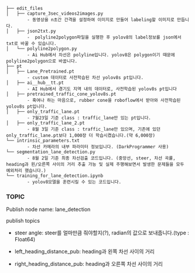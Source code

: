 ```lane_detection_research_from_hong
├── edit_files
│   ├── capture_3sec_videos2images.py
        - 동영상을 n초간 간격을 설정하여 이미지로 만들어 labeling할 이미지로 만듭니다.
│   ├── json2txt.py
        -  polyline2polygon파일을 실행한 후 yolov8의 label정보를 json에서 txt로 바꿀 수 있습니다.
│   └── polyline2polygon.py
        - Ai Hub에서 차선은 polyline입니다. yolov8은 polygon이기 때문에 polyline2polygon으로 바꿉니다.
├── pt
│   ├── Lane_Pretrained.pt
        - custom 데이터로 사전학습된 차선 yolov8s pt입니다.
│   ├── ai__hub__tt.pt
        - AI Hub에서 경기도 지역 내의 데이터로, 사전학습된 yolov8s pt입니다
│   ├── pretrained_traffic_cone_yolov8s.pt
        - 혹여나 하는 마음으로, rubber cone을 roboflow에서 받아와 사전학습된 yolov8s pt입니다.
│   ├── only_traffic_lane.pt
        - 7월23일 기준 class : traffic_lane만 있는 pt입니다.
│   ├── only_traffic_lane_2.pt
        - 8월 3일 기준 class : traffic_lane만 있으며, 기존에 있던 only_traffic_lane.pt보다 1,000장 더 학습시켰습니다.(약 6,000장)
└── intrinsic_parameters.txt
        - 차선 카메라의 내부 파라미터 정보입니다. (DarkProgrammer 사용)
└── segmentation_lane_detection.py
        - 8월 2일 기준 최종 차선검출 코드입니다. (중앙선, steer, 차선 곡률, heading과 왼/오른쪽 사이의 거리 추출 가능 및 실제 주행해보면서 발생한 문제들을 모두 예외처리 했습니다.)
└── training_for_lane_detection.ipynb
        - yolov8모델을 훈련시킬 수 있는 코드입니다.
``` 

### TOPIC
Publish node name: lane_detection

publish topics

* steer angle: steer를 얼마만큼 줘야할지(?), radian의 값으로 보내줍니다.(type : Float64)

* left_heading_distance_pub: heading과 왼쪽 차선 사이의 거리

* right_heading_distance_pub: heading과 오른쪽 차선 사이의 거리
